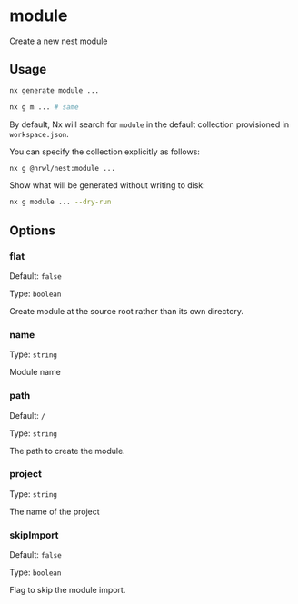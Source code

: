 # module

Create a new nest module

## Usage

```bash
nx generate module ...
```

```bash
nx g m ... # same
```

By default, Nx will search for `module` in the default collection provisioned in `workspace.json`.

You can specify the collection explicitly as follows:

```bash
nx g @nrwl/nest:module ...
```

Show what will be generated without writing to disk:

```bash
nx g module ... --dry-run
```

## Options

### flat

Default: `false`

Type: `boolean`

Create module at the source root rather than its own directory.

### name

Type: `string`

Module name

### path

Default: `/`

Type: `string`

The path to create the module.

### project

Type: `string`

The name of the project

### skipImport

Default: `false`

Type: `boolean`

Flag to skip the module import.
